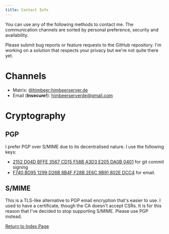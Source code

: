 ```yaml
---
title: Contact Info
---
```


You can use any of the following methods to contact me.
The communication channels are sorted by personal preference, security
and availability.

Please submit bug reports or feature requests to the GitHub repository.
I'm working on a solution that respects your privacy but we're not quite there yet.

Channels
========

* Matrix: [@himbeer:himbeerserver.de](https://matrix.to/#/@himbeer:himbeerserver.de)
* Email (**Insecure!**): [himbeerserverde@gmail.com](mailto:himbeerserverde@gmail.com)

Cryptography
============

PGP
---

I prefer PGP over S/MIME due to its decentralised nature. I use the following keys:

* [2152 D04D BFFE 3567 CD15 F58B A3D3 E205 DA0B 0401](/pgp/2152D04DBFFE3567CD15F58BA3D3E205DA0B0401.asc) for git commit signing
* [F740 BD95 1299 D26B 8B4F F28B 2E6C 9B91 802E DCC4](/pgp/F740BD951299D26B8B4FF28B2E6C9B91802EDCC4.asc) for email.

S/MIME
------

This is a TLS-like alternative to PGP email encryption that's easier to use.
I used to have a certificate, though the CA doesn't accept CSRs.
It is for this reason that I've decided to stop supporting S/MIME.
Please use PGP instead.

[Return to Index Page](/md/index.md)
